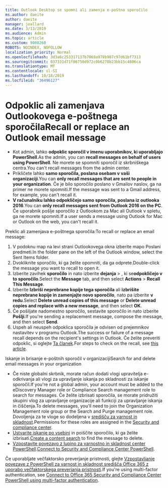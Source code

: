 ```yaml
---
title: Outlook Desktop se spomni ali zamenja e-poštno sporočilo
ms.author: daeite
author: daeite
manager: joallard
ms.date: 3/13/2019
ms.audience: Admin
ms.topic: article
ms.custom: 9000260
ROBOTS: NOINDEX, NOFOLLOW
localization_priority: Normal
ms.openlocfilehash: 3d3a6c253317137b7069a978b907c97d61bf7313
ms.sourcegitcommit: 037331d71f06750d972c0b6278b23bb15c4806ca
ms.translationtype: MT
ms.contentlocale: sl-SI
ms.lasthandoff: 10/18/2019
ms.locfileid: "36496127"
---
```

# <a name="recall-or-replace-an-outlook-email-message"></a><span data-ttu-id="267b3-102">Odpoklic ali zamenjava Outlookovega e-poštnega sporočila</span><span class="sxs-lookup"><span data-stu-id="267b3-102">Recall or replace an Outlook email message</span></span>

- <span data-ttu-id="267b3-103">Kot admin, lahko **odpoklic sporočil v imenu uporabnikov, ki uporabljajo PowerShell**.</span><span class="sxs-lookup"><span data-stu-id="267b3-103">As the admin, you can **recall messages on behalf of users using PowerShell**.</span></span> <span data-ttu-id="267b3-104">Ne morete se spomniti sporočil iz skrbniškega centra.</span><span class="sxs-lookup"><span data-stu-id="267b3-104">You can't recall messages from the admin center.</span></span>
- <span data-ttu-id="267b3-105">Prikličete lahko **samo sporočila, poslana osebam v vaši organizaciji**.</span><span class="sxs-lookup"><span data-stu-id="267b3-105">You can **only recall messages that are sent to people in your organization**.</span></span> <span data-ttu-id="267b3-106">Če je bilo sporočilo poslano v Gmailov naslov, ga na primer ne morete spomniti.</span><span class="sxs-lookup"><span data-stu-id="267b3-106">If the message was sent to a Gmail address, for example, you can't recall it.</span></span>
- <span data-ttu-id="267b3-107">**V računalniku lahko odpokličejo samo sporočila, poslana iz outlooka 2016**.</span><span class="sxs-lookup"><span data-stu-id="267b3-107">You can **only recall messages sent from Outlook 2016 on the PC**.</span></span> <span data-ttu-id="267b3-108">Če uporabnik pošlje sporočilo z Outlookom za Mac ali Outlook v spletu, ga ne morete spomniti.</span><span class="sxs-lookup"><span data-stu-id="267b3-108">If a user sends a message using Outlook for Mac or Outlook on the web, you can't recall it.</span></span>

<span data-ttu-id="267b3-109">Preklic ali zamenjava e-poštnega sporočila:</span><span class="sxs-lookup"><span data-stu-id="267b3-109">To recall or replace an email message:</span></span>

1. <span data-ttu-id="267b3-110">V podoknu map na levi strani Outlookovega okna izberite mapo Poslani predmeti.</span><span class="sxs-lookup"><span data-stu-id="267b3-110">In the folder pane on the left of the Outlook window, select the Sent Items folder.</span></span>
1. <span data-ttu-id="267b3-111">Dvokliknite sporočilo, ki ga želite opomniti, da ga odprete.</span><span class="sxs-lookup"><span data-stu-id="267b3-111">Double-click the message you want to recall to open it.</span></span>
1. <span data-ttu-id="267b3-112">Izberite zavihek **sporočilo** in nato izberite **dejanja** > , ki se**odpokličejo v to sporočilo**.</span><span class="sxs-lookup"><span data-stu-id="267b3-112">Select the **Message** tab, and then select **Actions** > **Recall This Message**.</span></span>
1. <span data-ttu-id="267b3-113">Izberite **Izbriši neprebrane kopije tega sporočila** ali **izbrišite neprebrane kopije in zamenjajte novo sporočilo**, nato pa izberite **v redu**.</span><span class="sxs-lookup"><span data-stu-id="267b3-113">Select **Delete unread copies of this message** or **Delete unread copies and replace with a new message**, and then select **OK**.</span></span>
1. <span data-ttu-id="267b3-114">Če pošiljate nadomestno sporočilo, sestavite sporočilo in nato izberite **Pošlji**.</span><span class="sxs-lookup"><span data-stu-id="267b3-114">If you're sending a replacement message, compose the message, and then select **Send**.</span></span>
1. <span data-ttu-id="267b3-115">Uspeh ali neuspeh odpoklica sporočila je odvisen od prejemnikov nastavitev v programu Outlook.</span><span class="sxs-lookup"><span data-stu-id="267b3-115">The success or failure of a message recall depends on the recipient's settings in Outlook.</span></span> <span data-ttu-id="267b3-116">Če želite preveriti odpoklic, si oglejte [Ta članek](https://support.office.com/article/35027f88-d655-4554-b4f8-6c0729a723a0).</span><span class="sxs-lookup"><span data-stu-id="267b3-116">For steps to check on the recall, see [this article](https://support.office.com/article/35027f88-d655-4554-b4f8-6c0729a723a0).</span></span>

<span data-ttu-id="267b3-117">Iskanje in brisanje e-poštnih sporočil v organizaciji</span><span class="sxs-lookup"><span data-stu-id="267b3-117">Search for and delete email messages in your organization</span></span>

- <span data-ttu-id="267b3-118">Če niste globalni skrbnik, morate račun dodati vlogi upravitelja e-odkrivanja ali vlogi za upravljanje iskanja po skladnosti za iskanje sporočil.</span><span class="sxs-lookup"><span data-stu-id="267b3-118">If you're not a global admin, your account must be added to the eDiscovery Manager role or Compliance Search management role to search for messages.</span></span> <span data-ttu-id="267b3-119">Če želite izbrisati sporočila, se morate pridružiti skupini vlog za upravljanje organizacije ali funkciji za upravljanje iskanja in čiščenja.</span><span class="sxs-lookup"><span data-stu-id="267b3-119">To delete messages, you'll need to join the Organization Management role group or the Search and Purge management role.</span></span> <span data-ttu-id="267b3-120">Dovoljenja za te vloge so dodeljena v [središču za varnost in skladnost](https://go.microsoft.com/fwlink/?linkid=2083731).</span><span class="sxs-lookup"><span data-stu-id="267b3-120">Permissions for these roles are assigned in the [Security and compliance center](https://go.microsoft.com/fwlink/?linkid=2083731).</span></span>
- <span data-ttu-id="267b3-121">[Ustvarite iskanje po vsebini](https://docs.microsoft.com/office365/securitycompliance/content-search) in poiščite sporočilo, ki ga želite izbrisati.</span><span class="sxs-lookup"><span data-stu-id="267b3-121">[Create a content search](https://docs.microsoft.com/office365/securitycompliance/content-search) to find the message to delete.</span></span>
- <span data-ttu-id="267b3-122">[Vzpostavite povezavo z lupino za varnostno in skladnost center PowerShell](https://docs.microsoft.com/powershell/exchange/office-365-scc/connect-to-scc-powershell/connect-to-scc-powershell?view=exchange-ps).</span><span class="sxs-lookup"><span data-stu-id="267b3-122">[Connect to Security and Compliance Center PowerShell](https://docs.microsoft.com/powershell/exchange/office-365-scc/connect-to-scc-powershell/connect-to-scc-powershell?view=exchange-ps).</span></span>

<span data-ttu-id="267b3-123">Če uporabljate večfaktorsko preverjanje pristnosti, glejte [Vzpostavljanje povezave z PowerShell za varnost in skladnost središča Office 365 z uporabo večfaktorskega preverjanja pristnosti](https://docs.microsoft.com/powershell/exchange/office-365-scc/connect-to-scc-powershell/mfa-connect-to-scc-powershell?view=exchange-ps).</span><span class="sxs-lookup"><span data-stu-id="267b3-123">If you're using multi-factor authentication, see [Connect to Office 365 Security and Compliance Center PowerShell using multi-factor authentication](https://docs.microsoft.com/powershell/exchange/office-365-scc/connect-to-scc-powershell/mfa-connect-to-scc-powershell?view=exchange-ps).</span></span>